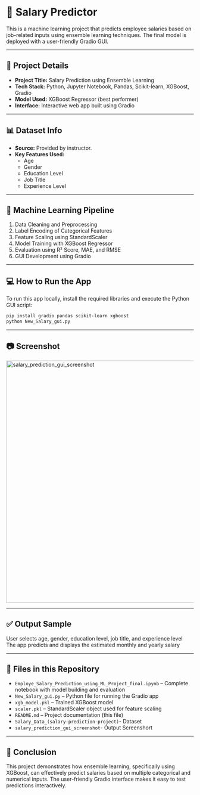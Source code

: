 # 🎒 Salary Predictor

This is a machine learning project that predicts employee salaries based on job-related inputs using ensemble learning techniques. The final model is deployed with a user-friendly Gradio GUI.

---

## 📌 Project Details

- **Project Title:** Salary Prediction using Ensemble Learning  
- **Tech Stack:** Python, Jupyter Notebook, Pandas, Scikit-learn, XGBoost, Gradio  
- **Model Used:** XGBoost Regressor (best performer)  
- **Interface:** Interactive web app built using Gradio  

---

## 📊 Dataset Info

- **Source:** Provided by instructor.  
- **Key Features Used:**
  - Age  
  - Gender  
  - Education Level  
  - Job Title  
  - Experience Level  

---

## 🧠 Machine Learning Pipeline

1. Data Cleaning and Preprocessing  
2. Label Encoding of Categorical Features  
3. Feature Scaling using StandardScaler  
4. Model Training with XGBoost Regressor  
5. Evaluation using R² Score, MAE, and RMSE  
6. GUI Development using Gradio  

---

## 💻 How to Run the App

To run this app locally, install the required libraries and execute the Python GUI script:
```bash
pip install gradio pandas scikit-learn xgboost
python New_Salary_gui.py

```
---

## 📷 Screenshot

<img width="1853" height="650" alt="salary_prediction_gui_screenshot" src="https://github.com/user-attachments/assets/d1581089-665f-4742-bd47-229558209f97" />

---

## ✅ Output Sample

User selects age, gender, education level, job title, and experience level  
The app predicts and displays the estimated monthly and yearly salary

---

## 📁 Files in this Repository

- `Employe_Salary_Prediction_using_ML_Project_final.ipynb` – Complete notebook with model building and evaluation  
- `New_Salary_gui.py` – Python file for running the Gradio app  
- `xgb_model.pkl` – Trained XGBoost model  
- `scaler.pkl` – StandardScaler object used for feature scaling  
- `README.md` – Project documentation (this file)
- `Salary_Data_(salary-prediction-project)`- Dataset
- `salary_prediction_gui_screenshot`- Output Screenshort

---

## 📝 Conclusion

This project demonstrates how ensemble learning, specifically using XGBoost, can effectively predict salaries based on multiple categorical and numerical inputs. The user-friendly Gradio interface makes it easy to test predictions interactively.

